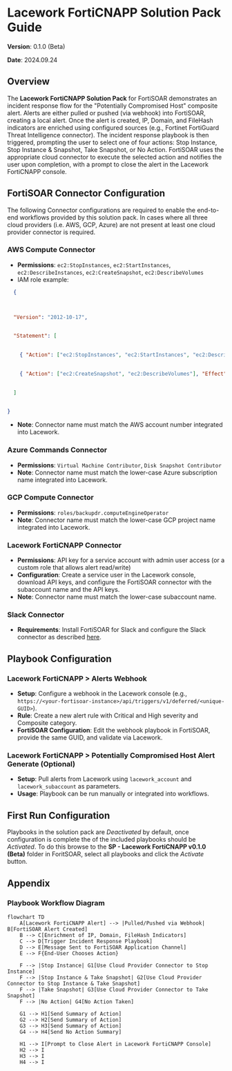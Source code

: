 # Lacework FortiCNAPP Solution Pack Guide 

**Version**: 0.1.0 (Beta) 

**Date**: 2024.09.24 

## Overview  

The **Lacework FortiCNAPP Solution Pack** for FortiSOAR demonstrates an incident response flow for the "Potentially Compromised Host" composite alert. Alerts are either pulled or pushed (via webhook) into FortiSOAR, creating a local alert. Once the alert is created, IP, Domain, and FileHash indicators are enriched using configured sources (e.g., Fortinet FortiGuard Threat Intelligence connector). The incident response playbook is then triggered, prompting the user to select one of four actions: Stop Instance, Stop Instance & Snapshot, Take Snapshot, or No Action. FortiSOAR uses the appropriate cloud connector to execute the selected action and notifies the user upon completion, with a prompt to close the alert in the Lacework FortiCNAPP console. 

## FortiSOAR Connector Configuration 

The following Connector configurations are required to enable the end-to-end workflows provided by this solution pack. In cases where all three cloud providers (i.e. AWS, GCP, Azure) are not present at least one cloud provider connector is required.  

### AWS Compute Connector 

* **Permissions**: `ec2:StopInstances`, `ec2:StartInstances`, `ec2:DescribeInstances`, `ec2:CreateSnapshot`, `ec2:DescribeVolumes`   
* IAM role example:
```json   
  { 

 

  "Version": "2012-10-17",   
 

  "Statement": [   
 

	{ "Action": ["ec2:StopInstances", "ec2:StartInstances", "ec2:DescribeInstances"], "Effect": "Allow", "Resource": "*" },   
 

	{ "Action": ["ec2:CreateSnapshot", "ec2:DescribeVolumes"], "Effect": "Allow", "Resource": "*" }   
 

  ]   
 

}
```
 

* **Note**: Connector name must match the AWS account number integrated into Lacework. 

### Azure Commands Connector 

* **Permissions**: `Virtual Machine Contributor`, `Disk Snapshot Contributor `  
* **Note**: Connector name must match the lower-case Azure subscription name integrated into Lacework. 

### GCP Compute Connector 

* **Permissions**: `roles/backupdr.computeEngineOperator`  
* **Note**: Connector name must match the lower-case GCP project name integrated into Lacework. 

### Lacework FortiCNAPP Connector 

* **Permissions**: API key for a service account with admin user access (or a custom role that allows alert read/write)   
* **Configuration**: Create a service user in the Lacework console, download API keys, and configure the FortiSOAR connector with the subaccount name and the API keys.   
* **Note**: Connector name must match the lower-case subaccount name. 

### Slack Connector 

* **Requirements**: Install FortiSOAR for Slack and configure the Slack connector as described [here](https://docs.fortinet.com/document/fortisoar/1.0.0/fortisoar-for-slack-application/468/fortisoar-for-slack-application-v1-0-0). 

## Playbook Configuration 

### Lacework FortiCNAPP \> Alerts Webhook 

* **Setup**: Configure a webhook in the Lacework console (e.g., `https://<your-fortisoar-instance>/api/triggers/v1/deferred/<unique-GUID>`).   
* **Rule**: Create a new alert rule with Critical and High severity and Composite category.   
* **FortiSOAR Configuration**: Edit the webhook playbook in FortiSOAR, provide the same GUID, and validate via Lacework. 

### Lacework FortiCNAPP \> Potentially Compromised Host Alert Generate (Optional) 

* **Setup**: Pull alerts from Lacework using `lacework_account` and `lacework_subaccount` as parameters.   
* **Usage**: Playbook can be run manually or integrated into workflows. 

## First Run Configuration 

Playbooks in the solution pack are *Deactivated* by default, once configuration is complete the of the included playbooks should be *Activated*. To do this browse to the **SP \- Lacework FortiCNAPP v0.1.0 (Beta)** folder in ForitSOAR, select all playbooks and click the *Activate* button.

## Appendix 

### Playbook Workflow Diagram 

```mermaid
flowchart TD
    A[Lacework FortiCNAPP Alert] --> |Pulled/Pushed via Webhook| B[FortiSOAR Alert Created]
    B --> C[Enrichment of IP, Domain, FileHash Indicators]
    C --> D[Trigger Incident Response Playbook]
    D --> E[Message Sent to FortiSOAR Application Channel]
    E --> F{End-User Chooses Action}
    
    F --> |Stop Instance| G1[Use Cloud Provider Connector to Stop Instance]
    F --> |Stop Instance & Take Snapshot| G2[Use Cloud Provider Connector to Stop Instance & Take Snapshot]
    F --> |Take Snapshot| G3[Use Cloud Provider Connector to Take Snapshot]
    F --> |No Action| G4[No Action Taken]
    
    G1 --> H1[Send Summary of Action]
    G2 --> H2[Send Summary of Action]
    G3 --> H3[Send Summary of Action]
    G4 --> H4[Send No Action Summary]
    
    H1 --> I[Prompt to Close Alert in Lacework FortiCNAPP Console]
    H2 --> I
    H3 --> I
    H4 --> I

```